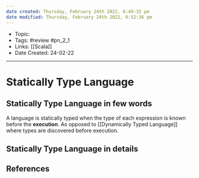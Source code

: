 ```yaml
---
date created: Thursday, February 24th 2022, 6:49:32 pm
date modified: Thursday, February 24th 2022, 6:52:36 pm
---
```


- Topic:
- Tags: #review #pn_2_1
- Links: [[Scala]]
- Date Created: 24-02-22

---

# Statically Type Language

## Statically Type Language in few words

A language is statically typed when the type of each expression is known before the **execution**.
As opposed to [[Dynamically Typed Language]] where types are discovered before execution.

## Statically Type Language in details

## References
